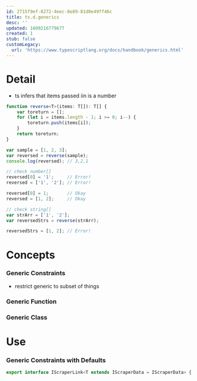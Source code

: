 ```yaml
---
id: 2715f9ef-8272-4eec-8e89-81d0e49ff46c
title: ts.d.generics
desc: ''
updated: 1609216779677
created: 1
stub: false
customLegacy:
  url: 'https://www.typescriptlang.org/docs/handbook/generics.html'
---
```


# Detail

- ts infers that items passed iin is a number
```ts
function reverse<T>(items: T[]): T[] {
    var toreturn = [];
    for (let i = items.length - 1; i >= 0; i--) {
        toreturn.push(items[i]);
    }
    return toreturn;
}

var sample = [1, 2, 3];
var reversed = reverse(sample);
console.log(reversed); // 3,2,1

// check number[]
reversed[0] = '1';     // Error!
reversed = ['1', '2']; // Error!

reversed[0] = 1;       // Okay
reversed = [1, 2];     // Okay

// check string[]
var strArr = ['1', '2'];
var reversedStrs = reverse(strArr);

reversedStrs = [1, 2]; // Error!
```

# Concepts

### Generic Constraints
- restrict generic to subset of things

### Generic Function

### Generic Class

# Use
### Generic Constraints with Defaults

```ts
export interface IScraperLink<T extends IScraperData = IScraperData> {

```
